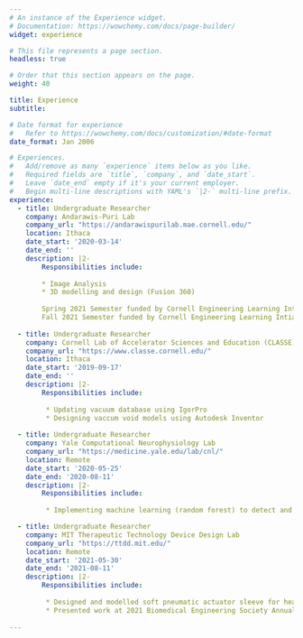 ```yaml
---
# An instance of the Experience widget.
# Documentation: https://wowchemy.com/docs/page-builder/
widget: experience

# This file represents a page section.
headless: true

# Order that this section appears on the page.
weight: 40

title: Experience
subtitle:

# Date format for experience
#   Refer to https://wowchemy.com/docs/customization/#date-format
date_format: Jan 2006

# Experiences.
#   Add/remove as many `experience` items below as you like.
#   Required fields are `title`, `company`, and `date_start`.
#   Leave `date_end` empty if it's your current employer.
#   Begin multi-line descriptions with YAML's `|2-` multi-line prefix.
experience:
  - title: Undergraduate Researcher
    company: Andarawis-Puri Lab
    company_url: "https://andarawispurilab.mae.cornell.edu/"
    location: Ithaca
    date_start: '2020-03-14'
    date_end: ''
    description: |2-
        Responsibilities include:
        
        * Image Analysis
        * 3D modelling and design (Fusion 360)
        
        Spring 2021 Semester funded by Cornell Engineering Learning Intiative Award
        Fall 2021 Semester funded by Cornell Engineering Learning Intiative Award
        
  - title: Undergraduate Researcher
    company: Cornell Lab of Accelerator Sciences and Education (CLASSE)
    company_url: "https://www.classe.cornell.edu/"
    location: Ithaca
    date_start: '2019-09-17'
    date_end: ''
    description: |2-
        Responsibilities include:
          
         * Updating vacuum database using IgorPro
         * Designing vaccum void models using Autodesk Inventor
          
  - title: Undergraduate Researcher
    company: Yale Computational Neurophysiology Lab
    company_url: "https://medicine.yale.edu/lab/cnl/"
    location: Remote
    date_start: '2020-05-25'
    date_end: '2020-08-11'
    description: |2-
        Responsibilities include:
          
         * Implementing machine learning (random forest) to detect and remove noisy data from EEG signals

  - title: Undergraduate Researcher
    company: MIT Therapeutic Technology Device Design Lab
    company_url: "https://ttdd.mit.edu/"
    location: Remote
    date_start: '2021-05-30'
    date_end: '2021-08-11'
    description: |2-
        Responsibilities include:
          
         * Designed and modelled soft pneumatic actuator sleeve for heart failure with preserved enjection fraction using Solidworks and Abaqus
         * Presented work at 2021 Biomedical Engineering Society Annual Conference
  
---
```

